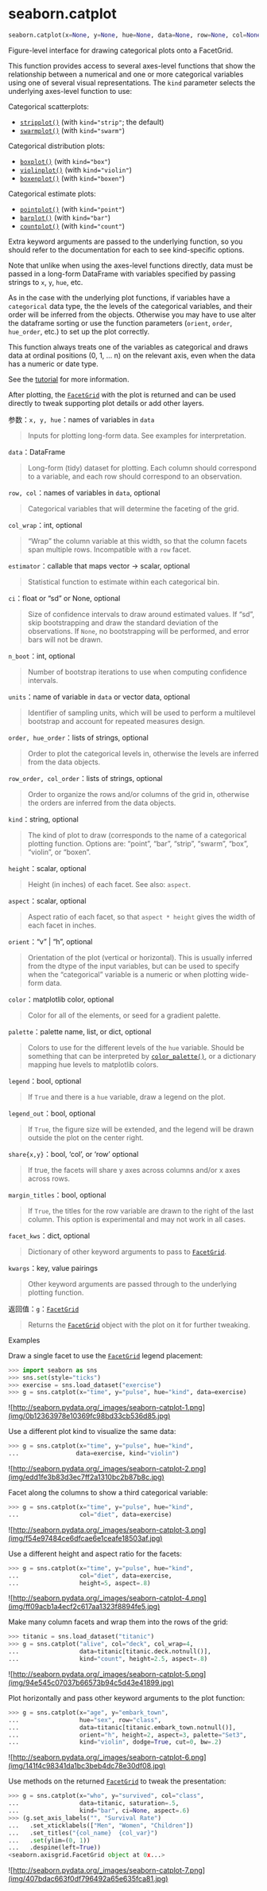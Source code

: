 # seaborn.catplot

```py
seaborn.catplot(x=None, y=None, hue=None, data=None, row=None, col=None, col_wrap=None, estimator=<function mean>, ci=95, n_boot=1000, units=None, order=None, hue_order=None, row_order=None, col_order=None, kind='strip', height=5, aspect=1, orient=None, color=None, palette=None, legend=True, legend_out=True, sharex=True, sharey=True, margin_titles=False, facet_kws=None, **kwargs)
```

Figure-level interface for drawing categorical plots onto a FacetGrid.

This function provides access to several axes-level functions that show the relationship between a numerical and one or more categorical variables using one of several visual representations. The `kind` parameter selects the underlying axes-level function to use:

Categorical scatterplots:

*   [`stripplot()`](seaborn.stripplot.html#seaborn.stripplot "seaborn.stripplot") (with `kind="strip"`; the default)
*   [`swarmplot()`](seaborn.swarmplot.html#seaborn.swarmplot "seaborn.swarmplot") (with `kind="swarm"`)

Categorical distribution plots:

*   [`boxplot()`](seaborn.boxplot.html#seaborn.boxplot "seaborn.boxplot") (with `kind="box"`)
*   [`violinplot()`](seaborn.violinplot.html#seaborn.violinplot "seaborn.violinplot") (with `kind="violin"`)
*   [`boxenplot()`](seaborn.boxenplot.html#seaborn.boxenplot "seaborn.boxenplot") (with `kind="boxen"`)

Categorical estimate plots:

*   [`pointplot()`](seaborn.pointplot.html#seaborn.pointplot "seaborn.pointplot") (with `kind="point"`)
*   [`barplot()`](seaborn.barplot.html#seaborn.barplot "seaborn.barplot") (with `kind="bar"`)
*   [`countplot()`](seaborn.countplot.html#seaborn.countplot "seaborn.countplot") (with `kind="count"`)

Extra keyword arguments are passed to the underlying function, so you should refer to the documentation for each to see kind-specific options.

Note that unlike when using the axes-level functions directly, data must be passed in a long-form DataFrame with variables specified by passing strings to `x`, `y`, `hue`, etc.

As in the case with the underlying plot functions, if variables have a `categorical` data type, the the levels of the categorical variables, and their order will be inferred from the objects. Otherwise you may have to use alter the dataframe sorting or use the function parameters (`orient`, `order`, `hue_order`, etc.) to set up the plot correctly.

This function always treats one of the variables as categorical and draws data at ordinal positions (0, 1, … n) on the relevant axis, even when the data has a numeric or date type.

See the [tutorial](../tutorial/categorical.html#categorical-tutorial) for more information.

After plotting, the [`FacetGrid`](seaborn.FacetGrid.html#seaborn.FacetGrid "seaborn.FacetGrid") with the plot is returned and can be used directly to tweak supporting plot details or add other layers.

参数：`x, y, hue`：names of variables in `data`

> Inputs for plotting long-form data. See examples for interpretation.

`data`：DataFrame

> Long-form (tidy) dataset for plotting. Each column should correspond to a variable, and each row should correspond to an observation.

`row, col`：names of variables in `data`, optional

> Categorical variables that will determine the faceting of the grid.

`col_wrap`：int, optional

> “Wrap” the column variable at this width, so that the column facets span multiple rows. Incompatible with a `row` facet.

`estimator`：callable that maps vector -&gt; scalar, optional

> Statistical function to estimate within each categorical bin.

`ci`：float or “sd” or None, optional

> Size of confidence intervals to draw around estimated values. If “sd”, skip bootstrapping and draw the standard deviation of the observations. If `None`, no bootstrapping will be performed, and error bars will not be drawn.

`n_boot`：int, optional

> Number of bootstrap iterations to use when computing confidence intervals.

`units`：name of variable in `data` or vector data, optional

> Identifier of sampling units, which will be used to perform a multilevel bootstrap and account for repeated measures design.

`order, hue_order`：lists of strings, optional

> Order to plot the categorical levels in, otherwise the levels are inferred from the data objects.

`row_order, col_order`：lists of strings, optional

> Order to organize the rows and/or columns of the grid in, otherwise the orders are inferred from the data objects.

`kind`：string, optional

> The kind of plot to draw (corresponds to the name of a categorical plotting function. Options are: “point”, “bar”, “strip”, “swarm”, “box”, “violin”, or “boxen”.

`height`：scalar, optional

> Height (in inches) of each facet. See also: `aspect`.

`aspect`：scalar, optional

> Aspect ratio of each facet, so that `aspect * height` gives the width of each facet in inches.

`orient`：“v” &#124; “h”, optional

> Orientation of the plot (vertical or horizontal). This is usually inferred from the dtype of the input variables, but can be used to specify when the “categorical” variable is a numeric or when plotting wide-form data.

`color`：matplotlib color, optional

> Color for all of the elements, or seed for a gradient palette.

`palette`：palette name, list, or dict, optional

> Colors to use for the different levels of the `hue` variable. Should be something that can be interpreted by [`color_palette()`](seaborn.color_palette.html#seaborn.color_palette "seaborn.color_palette"), or a dictionary mapping hue levels to matplotlib colors.

`legend`：bool, optional

> If `True` and there is a `hue` variable, draw a legend on the plot.

`legend_out`：bool, optional

> If `True`, the figure size will be extended, and the legend will be drawn outside the plot on the center right.

`share{x,y}`：bool, ‘col’, or ‘row’ optional

> If true, the facets will share y axes across columns and/or x axes across rows.

`margin_titles`：bool, optional

> If `True`, the titles for the row variable are drawn to the right of the last column. This option is experimental and may not work in all cases.

`facet_kws`：dict, optional

> Dictionary of other keyword arguments to pass to [`FacetGrid`](seaborn.FacetGrid.html#seaborn.FacetGrid "seaborn.FacetGrid").

`kwargs`：key, value pairings

> Other keyword arguments are passed through to the underlying plotting function.


返回值：`g`：[`FacetGrid`](seaborn.FacetGrid.html#seaborn.FacetGrid "seaborn.FacetGrid")

> Returns the [`FacetGrid`](seaborn.FacetGrid.html#seaborn.FacetGrid "seaborn.FacetGrid") object with the plot on it for further tweaking.



Examples

Draw a single facet to use the [`FacetGrid`](seaborn.FacetGrid.html#seaborn.FacetGrid "seaborn.FacetGrid") legend placement:

```py
>>> import seaborn as sns
>>> sns.set(style="ticks")
>>> exercise = sns.load_dataset("exercise")
>>> g = sns.catplot(x="time", y="pulse", hue="kind", data=exercise)

```

![http://seaborn.pydata.org/_images/seaborn-catplot-1.png](img/0b12363978e10369fc98bd33cb536d85.jpg)

Use a different plot kind to visualize the same data:

```py
>>> g = sns.catplot(x="time", y="pulse", hue="kind",
...                data=exercise, kind="violin")

```

![http://seaborn.pydata.org/_images/seaborn-catplot-2.png](img/edd1fe3b83d3ec7ff2a1310bc2b87b8c.jpg)

Facet along the columns to show a third categorical variable:

```py
>>> g = sns.catplot(x="time", y="pulse", hue="kind",
...                 col="diet", data=exercise)

```

![http://seaborn.pydata.org/_images/seaborn-catplot-3.png](img/f54e97484ce6dfcae6e1ceafe18503af.jpg)

Use a different height and aspect ratio for the facets:

```py
>>> g = sns.catplot(x="time", y="pulse", hue="kind",
...                 col="diet", data=exercise,
...                 height=5, aspect=.8)

```

![http://seaborn.pydata.org/_images/seaborn-catplot-4.png](img/ff09acb1a4ecf2c617aa1323f8894fe5.jpg)

Make many column facets and wrap them into the rows of the grid:

```py
>>> titanic = sns.load_dataset("titanic")
>>> g = sns.catplot("alive", col="deck", col_wrap=4,
...                 data=titanic[titanic.deck.notnull()],
...                 kind="count", height=2.5, aspect=.8)

```

![http://seaborn.pydata.org/_images/seaborn-catplot-5.png](img/94e545c07037b66573b94c5d43e41899.jpg)

Plot horizontally and pass other keyword arguments to the plot function:

```py
>>> g = sns.catplot(x="age", y="embark_town",
...                 hue="sex", row="class",
...                 data=titanic[titanic.embark_town.notnull()],
...                 orient="h", height=2, aspect=3, palette="Set3",
...                 kind="violin", dodge=True, cut=0, bw=.2)

```

![http://seaborn.pydata.org/_images/seaborn-catplot-6.png](img/141f4c98341da1bc3beb4dc78e30df08.jpg)

Use methods on the returned [`FacetGrid`](seaborn.FacetGrid.html#seaborn.FacetGrid "seaborn.FacetGrid") to tweak the presentation:

```py
>>> g = sns.catplot(x="who", y="survived", col="class",
...                 data=titanic, saturation=.5,
...                 kind="bar", ci=None, aspect=.6)
>>> (g.set_axis_labels("", "Survival Rate")
...   .set_xticklabels(["Men", "Women", "Children"])
...   .set_titles("{col_name}  {col_var}")
...   .set(ylim=(0, 1))
...   .despine(left=True))  
<seaborn.axisgrid.FacetGrid object at 0x...>

```

![http://seaborn.pydata.org/_images/seaborn-catplot-7.png](img/407bdac663f0df796492a65e635fca81.jpg)